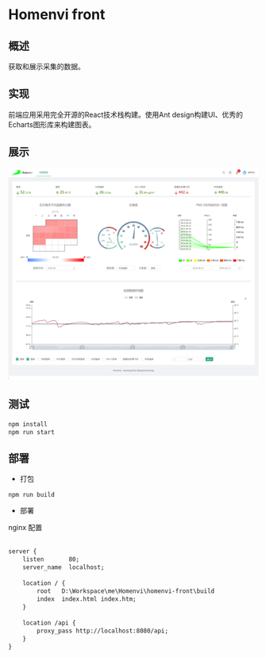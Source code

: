 # Homenvi front

## 概述

获取和展示采集的数据。

## 实现

前端应用采用完全开源的React技术栈构建。使用Ant design构建UI、优秀的Echarts图形库来构建图表。

## 展示

![1564320520470](assets/1564320520470.png)

## 测试

```shell
npm install
npm run start
```

## 部署

- 打包

```shell
npm run build
```

- 部署 

nginx 配置

```shell

server {
    listen       80;
    server_name  localhost;

    location / {
        root   D:\Workspace\me\Homenvi\homenvi-front\build
        index  index.html index.htm;
    }

    location /api {
        proxy_pass http://localhost:8080/api;
    }
}
```